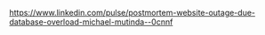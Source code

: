 
https://www.linkedin.com/pulse/postmortem-website-outage-due-database-overload-michael-mutinda--0cnnf